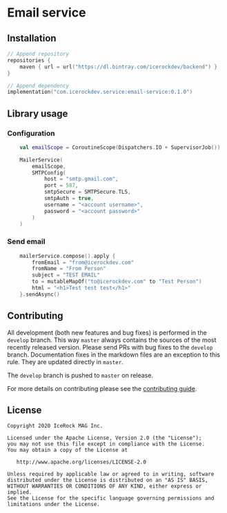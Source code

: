 # Email service

## Installation
````kotlin
// Append repository
repositories {
    maven { url = url("https://dl.bintray.com/icerockdev/backend") }
}

// Append dependency
implementation("com.icerockdev.service:email-service:0.1.0")
````

## Library usage

### Configuration
````kotlin
    val emailScope = CoroutineScope(Dispatchers.IO + SupervisorJob())

    MailerService(
        emailScope,
        SMTPConfig(
            host = "smtp.gmail.com",
            port = 587,
            smtpSecure = SMTPSecure.TLS,
            smtpAuth = true,
            username = "<account username>",
            password = "<account password>"
        )
    )

````
### Send email
````kotlin
    mailerService.compose().apply {
        fromEmail = "from@icerockdev.com"
        fromName = "From Person"
        subject = "TEST EMAIL"
        to = mutableMapOf("to@icerockdev.com" to "Test Person")
        html = "<h1>Test test test</h1>"
    }.sendAsync()
````
 
## Contributing
All development (both new features and bug fixes) is performed in the `develop` branch. This way `master` always contains the sources of the most recently released version. Please send PRs with bug fixes to the `develop` branch. Documentation fixes in the markdown files are an exception to this rule. They are updated directly in `master`.

The `develop` branch is pushed to `master` on release.

For more details on contributing please see the [contributing guide](CONTRIBUTING.md).

## License
        
    Copyright 2020 IceRock MAG Inc.
    
    Licensed under the Apache License, Version 2.0 (the "License");
    you may not use this file except in compliance with the License.
    You may obtain a copy of the License at
    
       http://www.apache.org/licenses/LICENSE-2.0
    
    Unless required by applicable law or agreed to in writing, software
    distributed under the License is distributed on an "AS IS" BASIS,
    WITHOUT WARRANTIES OR CONDITIONS OF ANY KIND, either express or implied.
    See the License for the specific language governing permissions and
    limitations under the License.
